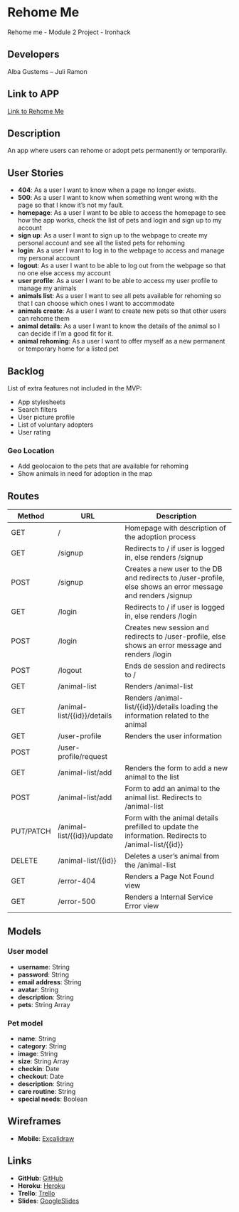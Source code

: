# Rehome Me
Rehome me - Module 2 Project - Ironhack

## Developers
Alba Gustems – Juli Ramon

## Link to APP
[Link to Rehome Me](#)

## Description
An app where users can rehome or adopt pets permanently or temporarily. 

## User Stories
- **404**: As a user I want to know when a page no longer exists.
- **500**: As a user I want to know when something went wrong with the page so that I know it’s not my fault. 
- **homepage**: As a user I want to be able to access the homepage to see how the app works, check the list of pets and login and sign up to my account
- **sign up**: As a user I want to sign up to the webpage to create my personal account and see all the listed pets for rehoming
- **login**: As a user I want to log in to the webpage to access and manage my personal account
- **logout**: As a user I want to be able to log out from the webpage so that no one else access my account
- **user profile**: As a user I want to be able to access my user profile to manage my animals
- **animals list**: As a user I want to see all pets available for rehoming so that I can choose which ones I want to accommodate
- **animals create**: As a user I want to create new pets so that other users can rehome them
- **animal details**: As a user I want to know the details of the animal so I can decide if I’m a good fit for it.
- **animal rehoming**: As a user I want to offer myself as a new permanent or temporary home for a listed pet

## Backlog
List of extra features not included in the MVP:

- App stylesheets
- Search filters
- User picture profile
- List of voluntary adopters
- User rating 

### Geo Location
- Add geolocaion to the pets that are available for rehoming
- Show animals in need for adoption in the map

## Routes
| Method    | URL                         | Description                                                                                                  |
|-----------|-----------------------------|--------------------------------------------------------------------------------------------------------------|
| GET       | /                           | Homepage with description of the adoption process                                                            |
| GET       | /signup                     | Redirects to / if user is logged in, else renders /signup                                                    |
| POST      | /signup                     | Creates a new user to the DB and redirects to /user-profile, else shows an error message and renders /signup |
| GET       | /login                      | Redirects to / if user is logged in, else renders /login                                                     |
| POST      | /login                      | Creates new session and redirects to /user-profile, else shows an error message and renders /login           |
| POST      | /logout                     | Ends de session and redirects to /                                                                           |
| GET       | /animal-list                | Renders /animal-list                                                                                         |
| GET       | /animal-list/{{id}}/details | Renders /animal-list/{{id}}/details loading the information related to the animal                            |
| GET       | /user-profile               | Renders the user information                                                                                 |
| POST      | /user-profile/request       |                                                                                                              |
| GET       | /animal-list/add            | Renders the form to add a new animal to the list                                                             |
| POST      | /animal-list/add            | Form to add an animal to the animal list. Redirects to /animal-list                                          |
| PUT/PATCH | /animal-list/{{id}}/update  | Form with the animal details prefilled to update the information. Redirects to /animal-list/{{id}}           |
| DELETE    | /animal-list/{{id}}         | Deletes a user’s animal from the /animal-list                                                                |  
| GET       | /error-404                  | Renders a Page Not Found view                                                                                | 
| GET       | /error-500                  | Renders a Internal Service Error view                                                                        | 

## Models

### User model
- **username**: String
- **password**: String
- **email address**: String
- **avatar**: String
- **description**: String
- **pets**: String Array

### Pet model
- **name**: String
- **category**: String
- **image**: String
- **size**: String Array
- **checkin**: Date
- **checkout**: Date
- **description**: String
- **care routine**: String
- **special needs**: Boolean

## Wireframes
- **Mobile**: [Excalidraw](https://excalidraw.com/#json=4827543047766016,9D2kT2LcVIgi4aAL3p_p5Q)

## Links
- **GitHub**: [GitHub](https://github.com/juliramon/rehome-me)
- **Heroku**: [Heroku](#)
- **Trello**: [Trello](https://trello.com/b/zdfwIawY/rehome-me)
- **Slides**: [GoogleSlides](#)
